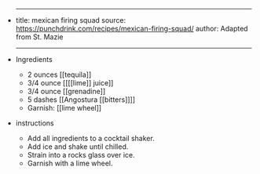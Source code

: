 -
  ---
  title: mexican firing squad
  source: https://punchdrink.com/recipes/mexican-firing-squad/
  author: Adapted from St. Mazie
  
  ---
- Ingredients
	- 2 ounces [[tequila]]
	- 3/4 ounce [[[[lime]] juice]]
	- 3/4 ounce [[grenadine]]
	- 5 dashes [[Angostura [[bitters]]]]
	- Garnish: [[lime wheel]]
- instructions
	- Add all ingredients to a cocktail shaker.
	- Add ice and shake until chilled.
	- Strain into a rocks glass over ice.
	- Garnish with a lime wheel.